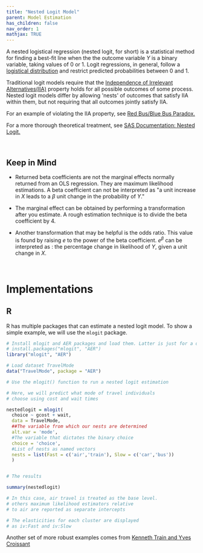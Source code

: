 ```yaml
---
title: "Nested Logit Model"
parent: Model Estimation
has_children: false
nav_order: 1
mathjax: TRUE
---
```


A nested logistical regression (nested logit, for short) is a statistical method for finding a best-fit line when the the outcome variable $Y$ is a binary variable, taking values of 0 or 1. Logit regressions, in general, follow a [logistical distribution](https://en.wikipedia.org/wiki/Logistical_distribution) and restrict predicted probabilities between 0 and 1. 

Traditional logit models require that the [Independence of Irrelevant Alternatives(IIA)](https://en.wikipedia.org/wiki/Independence_of_irrelevant_alternatives) property holds for all possible outcomes of some process. Nested logit models differ by allowing 'nests' of outcomes that satisfy IIA within them, but not requiring that all outcomes jointly satisfy IIA.

For an example of violating the IIA property, see [Red Bus/Blue Bus Paradox.](https://en.wikipedia.org/wiki/Independence_of_irrelevant_alternatives#Criticisms_of_the_IIA_assumption)

For a more thorough theoretical treatment, see  [SAS Documentation: Nested Logit.](https://support.sas.com/documentation/cdl/en/etsug/66840/HTML/default/viewer.htm#etsug_mdc_sect032.htm)

<br>

## Keep in Mind

- Returned beta coefficients are not the marginal effects normally returned from an OLS regression. They are maximum likelihood estimations. A beta coefficient can not be interpreted as "a unit increase in $X$ leads to a $\beta$ unit change in the probability of $Y$."

- The marginal effect can be obtained by performing a transformation after you estimate. A rough estimation technique is to divide the beta coefficient by 4.

- Another transformation that may be helpful is the odds ratio. This value is found by raising $e$ to the power of the beta coefficient. $e^\beta$ can be interpreted as : the percentage change in likelihood of $Y$, given a unit change in $X$.

<br>

# Implementations

## R

R has multiple packages that can estimate a nested logit model. To show a simple example, we will use the `mlogit` package. 


```r
# Install mlogit and AER packages and load them. Latter is just for a dataset we'll be using.
# install.packages("mlogit", "AER")
library("mlogit", "AER")

# Load dataset TravelMode
data("TravelMode", package = "AER")

# Use the mlogit() function to run a nested logit estimation

# Here, we will predict what mode of travel individuals
# choose using cost and wait times

nestedlogit = mlogit(
  choice ~ gcost + wait,
  data = TravelMode,
  ##The variable from which our nests are determined
  alt.var = 'mode',
  #The variable that dictates the binary choice
  choice = 'choice',
  #List of nests as named vectors
  nests = list(Fast = c('air','train'), Slow = c('car','bus'))
  )


# The results

summary(nestedlogit)

# In this case, air travel is treated as the base level.
# others maximum likelihood estimators relative
# to air are reported as separate intercepts

# The elasticities for each cluster are displayed
# as iv:Fast and iv:Slow
```
Another set of more robust examples comes from [Kenneth Train and Yves Croissant](https://cran.r-project.org/web/packages/mlogit/vignettes/e2nlogit.html)


